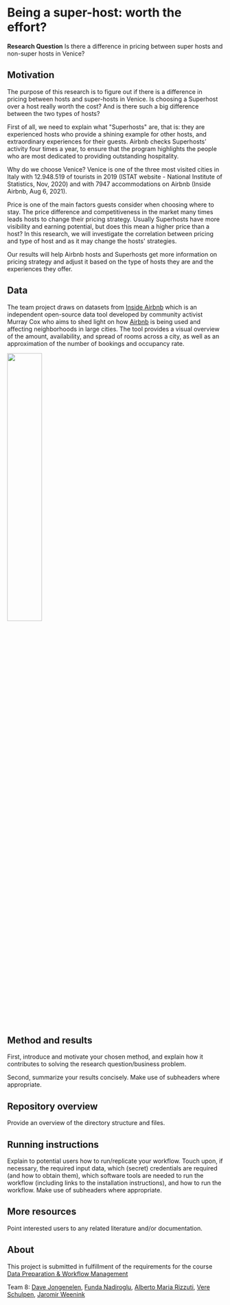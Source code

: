 # Being a super-host: worth the effort?

__Research Question__
Is there a difference in pricing between super hosts and non-super hosts in Venice?

## Motivation
The purpose of this research is to figure out if there is a difference in pricing between hosts and super-hosts in Venice. Is choosing a Superhost over a host really worth the cost? And is there such a big difference between the two types of hosts?

First of all, we need to explain what "Superhosts" are, that is: they are experienced hosts who provide a shining example for other hosts, and extraordinary experiences for their guests. Airbnb checks Superhosts’ activity four times a year, to ensure that the program highlights the people who are most dedicated to providing outstanding hospitality.

Why do we choose Venice? Venice is one of the three most visited cities in Italy with 12.948.519 of tourists in 2019 (ISTAT website - National Institute of Statistics, Nov, 2020) and with 7947 accommodations on Airbnb (Inside Airbnb, Aug 6, 2021). 

Price is one of the main factors guests consider when choosing where to stay. The price difference and competitiveness in the market many times leads hosts to change their pricing strategy. Usually Superhosts have more visibility and earning potential, but does this mean a higher price than a host? In this research, we will investigate the correlation between pricing and type of host and as it may change the hosts' strategies.

Our results will help Airbnb hosts and Superhosts get more information on pricing strategy and adjust it based on the type of hosts they are and the experiences they offer.

## Data
The team project draws on datasets from [Inside Airbnb](http://insideairbnb.com/get-the-data.html) which is an independent open-source data tool developed by community activist Murray Cox who aims to shed light on how [Airbnb](http://airbnb.com) is being used and affecting neighborhoods in large cities. The tool provides a visual overview of the amount, availability, and spread of rooms across a city, as well as an approximation of the number of bookings and occupancy rate.

<img src="https://upload.wikimedia.org/wikipedia/commons/thumb/6/69/Airbnb_Logo_B%C3%A9lo.svg/2560px-Airbnb_Logo_B%C3%A9lo.svg.png" width="40%">

## Method and results

First, introduce and motivate your chosen method, and explain how it contributes to solving the research question/business problem.

Second, summarize your results concisely. Make use of subheaders where appropriate.

## Repository overview

Provide an overview of the directory structure and files.

## Running instructions

Explain to potential users how to run/replicate your workflow. Touch upon, if necessary, the required input data, which (secret) credentials are required (and how to obtain them), which software tools are needed to run the workflow (including links to the installation instructions), and how to run the workflow. Make use of subheaders where appropriate.

## More resources

Point interested users to any related literature and/or documentation.

## About
This project is submitted in fulfillment of the requirements for the course [Data Preparation & Workflow Management](https://dprep.hannesdatta.com/)

Team 8: [Dave Jongenelen](https://github.com/Davejongenelen), [Funda Nadiroglu](https://github.com/Fundab2b), [Alberto Maria Rizzuti](https://github.com/albirizzu), [Vere Schulpen](https://github.com/VereSchulpen), [Jaromir Weenink](https://github.com/JaromirW99)
